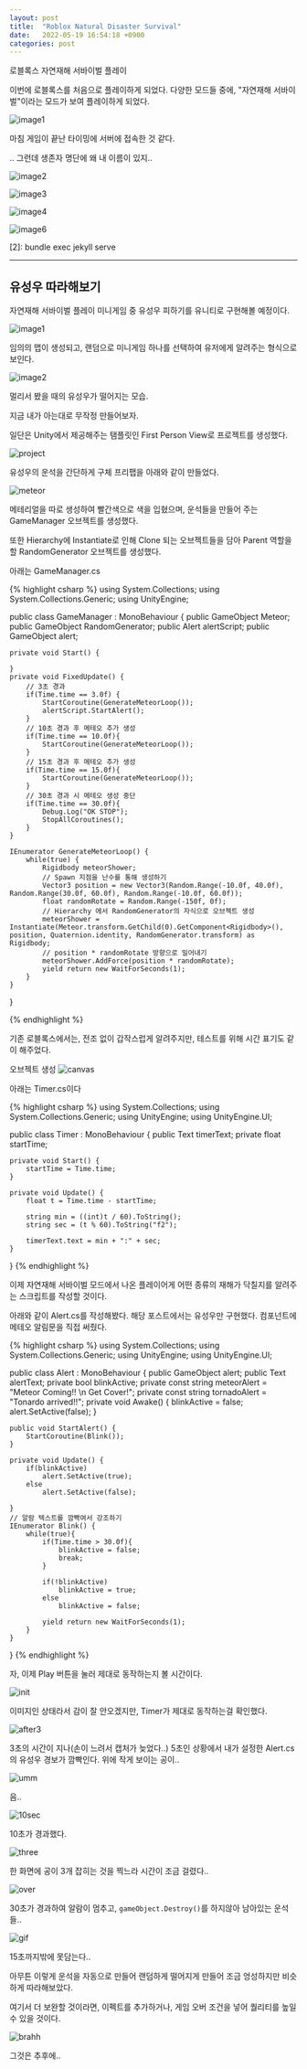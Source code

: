 ```yaml
---
layout: post
title:  "Roblox Natural Disaster Survival"
date:   2022-05-19 16:54:18 +0900
categories: post
---
```


로블록스 자연재해 서바이벌 플레이

이번에 로블록스를 처음으로 플레이하게 되었다. 다양한 모드들 중에, "자연재해 서바이벌"이라는 모드가 보여 플레이하게 되었다.

![image1](/assets/220519/RobloxScreenShot20220518_211926034.png)

마침 게임이 끝난 타이밍에 서버에 접속한 것 같다.

.. 그런데 생존자 명단에 왜 내 이름이 있지..

![image2](/assets/220519/RobloxScreenShot20220518_212030130.png)

![image3](/assets/220519/RobloxScreenShot20220518_212115863.png)

![image4](/assets/220519/RobloxScreenShot20220518_212345374.png)


![image6](/assets/220519/RobloxScreenShot20220518_212530468.png)




[1]: https://www.roblox.com/games/189707/Natural-Disaster-Survival#!/about


[2]: bundle exec jekyll serve


* * *


유성우 따라해보기
-------------

자연재해 서바이벌 플레이 미니게임 중 유성우 피하기를 유니티로 구현해볼 예정이다.

![image1](/assets/220519/RobloxScreenShot20220518_214724666.png)


임의의 맵이 생성되고, 랜덤으로 미니게임 하나를 선택하여 유저에게 알려주는 형식으로 보인다.



![image2](/assets/220519/RobloxScreenShot20220518_214741849.png)

멀리서 봤을 때의 유성우가 떨어지는 모습.

지금 내가 아는대로 무작정 만들어보자.

일단은 Unity에서 제공해주는 탬플릿인 First Person View로 프로젝트를 생성했다.

![project](/assets/220519/core.png)

유성우의 운석을 간단하게 구체 프리팹을 아래와 같이 만들었다.

![meteor](/assets/220519/sphere.png)

메테리얼을 따로 생성하여 빨간색으로 색을 입혔으며, 운석들을 만들어 주는 GameManager 오브젝트를 생성했다.

또한 Hierarchy에 Instantiate로 인해 Clone 되는 오브젝트들을 담아 Parent 역할을 할 RandomGenerator 오브젝트를 생성했다.


아래는 GameManager.cs

{% highlight csharp %}
using System.Collections;
using System.Collections.Generic;
using UnityEngine;

public class GameManager : MonoBehaviour
{
    public GameObject Meteor;
    public GameObject RandomGenerator;
    public Alert alertScript;
    public GameObject alert;

    private void Start() {

    }
    private void FixedUpdate() {
        // 3초 경과
        if(Time.time == 3.0f) {
            StartCoroutine(GenerateMeteorLoop());
            alertScript.StartAlert();
        }
        // 10초 경과 후 메테오 추가 생성
        if(Time.time == 10.0f){
            StartCoroutine(GenerateMeteorLoop());
        }
        // 15초 경과 후 메테오 추가 생성
        if(Time.time == 15.0f){
            StartCoroutine(GenerateMeteorLoop());
        }
        // 30초 경과 시 메테오 생성 중단
        if(Time.time == 30.0f){
            Debug.Log("OK STOP");
            StopAllCoroutines();
        }
    }

    IEnumerator GenerateMeteorLoop() {
        while(true) {
            Rigidbody meteorShower;
            // Spawn 지점을 난수를 통해 생성하기
            Vector3 position = new Vector3(Random.Range(-10.0f, 40.0f), Random.Range(30.0f, 60.0f), Random.Range(-10.0f, 60.0f));
            float randomRotate = Random.Range(-150f, 0f);
            // Hierarchy 에서 RandomGenerator의 자식으로 오브젝트 생성
            meteorShower = Instantiate(Meteor.transform.GetChild(0).GetComponent<Rigidbody>(), position, Quaternion.identity, RandomGenerator.transform) as Rigidbody;
            // position * randomRotate 방향으로 밀어내기
            meteorShower.AddForce(position * randomRotate);
            yield return new WaitForSeconds(1);
        }
    }
}

{% endhighlight %}

기존 로블록스에서는, 전조 없이 갑작스럽게 알려주지만, 테스트를 위해 시간 표기도 같이 해주었다.

오브젝트 생성
![canvas](/assets/220519/canvas.png)


아래는 Timer.cs이다

{% highlight csharp %}
using System.Collections;
using System.Collections.Generic;
using UnityEngine;
using UnityEngine.UI;

public class Timer : MonoBehaviour
{
    public Text timerText;
    private float startTime;

    private void Start() {
        startTime = Time.time;    
    }

    private void Update() {
        float t = Time.time - startTime;

        string min = ((int)t / 60).ToString();
        string sec = (t % 60).ToString("f2");
        
        timerText.text = min + ":" + sec;
    }
}
{% endhighlight %}

이제 자연재해 서바이벌 모드에서 나온 플레이어게 어떤 종류의 재해가 닥칠지를 알려주는 스크립트를 작성할 것이다.

아래와 같이 Alert.cs를 작성해봤다. 해당 포스트에서는 유성우만 구현했다. 컴포넌트에 메테오 알림문을 직접 써줬다.

{% highlight csharp %}
using System.Collections;
using System.Collections.Generic;
using UnityEngine;
using UnityEngine.UI;

public class Alert : MonoBehaviour
{
    public GameObject alert;
    public Text alertText;
    private bool blinkActive;
    private const string meteorAlert = "Meteor Coming!! \n Get Cover!";
    private const string tornadoAlert = "Tonardo arrived!!";
    private void Awake() {
        blinkActive = false;
        alert.SetActive(false);
    }

    public void StartAlert() {
        StartCoroutine(Blink());
    }

    private void Update() {
        if(blinkActive)
            alert.SetActive(true);
        else
            alert.SetActive(false);

    }
    // 알람 텍스트를 깜빡여서 강조하기
    IEnumerator Blink() {
        while(true){
            if(Time.time > 30.0f){
                blinkActive = false;
                break;
            }         

            if(!blinkActive)
                blinkActive = true;
            else
                blinkActive = false;

            yield return new WaitForSeconds(1);
        }
    }
}
{% endhighlight %}

자, 이제 Play 버튼을 눌러 제대로 동작하는지 볼 시간이다.

![init](/assets/220519/init.png)

이미지인 상태라서 감이 잘 안오겠지만, Timer가 제대로 동작하는걸 확인했다.

![after3](/assets/220519/after%203.png)

3초의 시간이 지나(손이 느려서 캡처가 늦었다..) 5초인 상황에서 내가 설정한 Alert.cs의 유성우 경보가 깜빡인다. 위에 작게 보이는 공이..


![umm](/assets/220519/umm.png)

음..

![10sec](/assets/220519/10sec.png)

10초가 경과했다.


![three](/assets/220519/three.png)

한 화면에 공이 3개 잡히는 것을 찍느라 시간이 조금 걸렸다..

![over](/assets/220519/over.png)

30초가 경과하여 알람이 멈추고, `gameObject.Destroy()`를 하지않아 남아있는 운석들..



![gif](/assets/220519/meteorgame.gif)

15초까지밖에 못담는다..




아무튼 이렇게 운석을 자동으로 만들어 랜덤하게 떨어지게 만들어 조금 엉성하지만 비슷하게 따라해보았다.

여기서 더 보완할 것이라면, 이펙트를 추가하거나, 게임 오버 조건을 넣어 퀄리티를 높일 수 있을 것이다.

![brahh](/assets/220519/wojak-loading-wojak.gif)

그것은 추후에..


